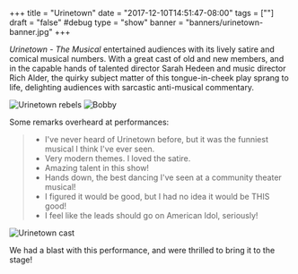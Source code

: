 +++
title = "Urinetown"
date = "2017-12-10T14:51:47-08:00"
tags = [""]
draft = "false" #debug
type = "show"
banner = "banners/urinetown-banner.jpg"
+++

<!--Add details about the show below.-->
*Urinetown - The Musical* entertained audiences with its lively satire and comical musical numbers. With a great cast of old and new members, and in the capable hands of talented director Sarah Hedeen and music director Rich Alder, the quirky subject matter of this tongue-in-cheek play sprang to life, delighting audiences with sarcastic anti-musical commentary.

![Urinetown rebels](/images/urinetown-rebels.jpg)
![Bobby](/images/urinetown-bobby.jpg)

Some remarks overheard at performances:

> - I've never heard of Urinetown before, but it was the funniest musical I think I've ever seen.
> - Very modern themes. I loved the satire.
> - Amazing talent in this show!
> - Hands down, the best dancing I've seen at a community theater musical!
> - I figured it would be good, but I had no idea it would be THIS good!
> - I feel like the leads should go on American Idol, seriously!

![Urinetown cast](/images/urinetown-cast-photo.jpg)

We had a blast with this performance, and were thrilled to bring it to the stage!
